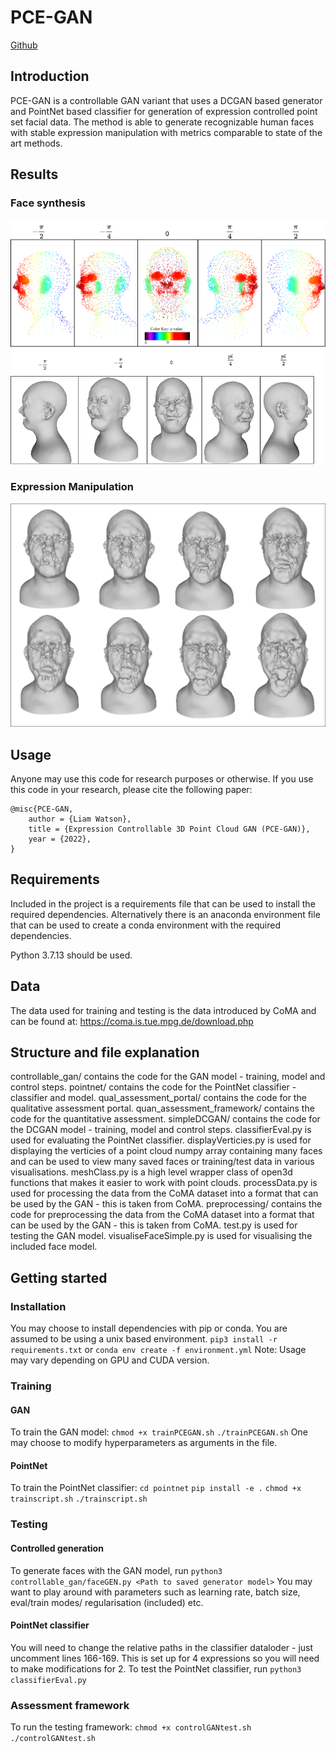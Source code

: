 # PCE-GAN 
[Github](https://github.com/Liam-Watson/PCE-GAN/tree/main)
## Introduction
PCE-GAN is a controllable GAN variant that uses a DCGAN based generator and PointNet based classifier for generation of expression controlled point set facial data. 
The method is able to generate recognizable human faces with stable expression manipulation with metrics comparable to state of the art methods.
## Results

### Face synthesis
![pcface](results/pcbaseline.drawio.png)
![surfacerecon](results/facebaseline.png)
### Expression Manipulation
![expression](results/mOpenExpression2.drawio.png)
## Usage
Anyone may use this code for research purposes or otherwise. If you use this code in your research, please cite the following paper:
```
@misc{PCE-GAN,
    author = {Liam Watson},
    title = {Expression Controllable 3D Point Cloud GAN (PCE-GAN)},
    year = {2022},
}
```
## Requirements
Included in the project is a requirements file that can be used to install the required dependencies.
Alternatively there is an anaconda environment file that can be used to create a conda environment with the required dependencies.

Python 3.7.13 should be used.

## Data
The data used for training and testing is the data introduced by CoMA and can be found at: https://coma.is.tue.mpg.de/download.php

## Structure and file explanation
controllable_gan/ contains the code for the GAN model - training, model and control steps.
pointnet/ contains the code for the PointNet classifier - classifier and model.
qual_assessment_portal/ contains the code for the qualitative assessment portal.
quan_assessment_framework/ contains the code for the quantitative assessment.
simpleDCGAN/ contains the code for the DCGAN model - training, model and control steps.
classifierEval.py is used for evaluating the PointNet classifier.
displayVerticies.py is used for displaying the verticies of a point cloud numpy array containing many faces and can be used to view many saved faces or training/test data in various visualisations.
meshClass.py is a high level wrapper class of open3d functions that makes it easier to work with point clouds.
processData.py is used for processing the data from the CoMA dataset into a format that can be used by the GAN - this is taken from CoMA.
preprocessing/ contains the code for preprocessing the data from the CoMA dataset into a format that can be used by the GAN - this is taken from CoMA.
test.py is used for testing the GAN model.
visualiseFaceSimple.py is used for visualising the included face model.

## Getting started 
### Installation 
You may choose to install dependencies with pip or conda. 
You are assumed to be using a unix based environment. 
`pip3 install -r requirements.txt` or `conda env create -f environment.yml`
Note: Usage may vary depending on GPU and CUDA version.
### Training
#### GAN 
To train the GAN model:
`chmod +x trainPCEGAN.sh`
`./trainPCEGAN.sh` One may choose to modify hyperparameters as arguments in the file. 

#### PointNet
To train the PointNet classifier:
`cd pointnet`
`pip install -e .`
`chmod +x trainscript.sh`
`./trainscript.sh`

### Testing
#### Controlled generation
To generate faces with the GAN model, run `python3 controllable_gan/faceGEN.py <Path to saved generator model>`
You may want to play around with parameters such as learning rate, batch size, eval/train modes/ regularisation (included) etc.
#### PointNet classifier
You will need to change the relative paths in the classifier dataloder - just uncomment lines 166-169.
This is set up for 4 expressions so you will need to make modifications for 2. 
To test the PointNet classifier, run `python3 classifierEval.py`

### Assessment framework
To run the testing framework:
`chmod +x controlGANtest.sh`
`./controlGANtest.sh`



